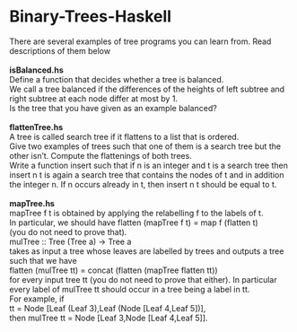 # Binary-Trees-Haskell
There are several examples of tree programs you can learn from. Read descriptions of them below<br><br>
<b>isBalanced.hs</b><br>
Define a function that decides whether a tree is balanced.<br>
We call a tree balanced if the differences of the heights of left subtree and right subtree at each node differ at most by 1.<br>
Is the tree that you have given as an example balanced?<br><br>
<b>flattenTree.hs</b><br>
A tree is called search tree if it flattens to a list that is ordered.<br>
Give two examples of trees such that one of them is a search tree but the other isn’t. Compute the flattenings of both trees.<br>
Write a function insert such that if n is an integer and t is a search tree then insert n t is again a search tree that contains the nodes of t and in addition the integer n. If n occurs already in t, then insert n t should be equal to t.<br><br>
<b>mapTree.hs</b><br>
mapTree f t is obtained by applying the relabelling f to the labels of t.<br>
In particular, we should have flatten (mapTree f t) = map f (flatten t)<br>
(you do not need to prove that).<br>
mulTree :: Tree (Tree a) -> Tree a<br>
takes as input a tree whose leaves are labelled by trees and outputs a tree such that we have<br>
flatten (mulTree tt) = concat (flatten (mapTree flatten tt))<br>
for every input tree tt (you do not need to prove that either).
In particular every label of mulTree tt should occur in a tree being a label in tt.<br>
For example, if <br>
tt = Node [Leaf (Leaf 3),Leaf (Node [Leaf 4,Leaf 5])],<br>
then mulTree tt = Node [Leaf 3,Node [Leaf 4,Leaf 5]].

